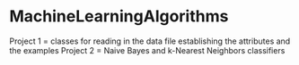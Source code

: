 # MachineLearningAlgorithms

Project 1 = classes for reading in the data file establishing the attributes and the examples
Project 2 = Naive Bayes and k-Nearest Neighbors classifiers 
